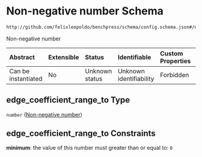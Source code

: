 # Non-negative number Schema

```txt
http://github.com/felixleopoldo/benchpress/schema/config.schema.json#/definitions/notears_parameters_sampling/properties/edge_coefficient_range_to
```

Non-negative number

| Abstract            | Extensible | Status         | Identifiable            | Custom Properties | Additional Properties | Access Restrictions | Defined In                                                       |
| :------------------ | :--------- | :------------- | :---------------------- | :---------------- | :-------------------- | :------------------ | :--------------------------------------------------------------- |
| Can be instantiated | No         | Unknown status | Unknown identifiability | Forbidden         | Allowed               | none                | [config.schema.json*](config.schema.json "open original schema") |

## edge_coefficient_range_to Type

`number` ([Non-negative number](config-definitions-notears-parameter-sampling-for-gaissian-bayesian-networks-properties-non-negative-number-1.md))

## edge_coefficient_range_to Constraints

**minimum**: the value of this number must greater than or equal to: `0`
